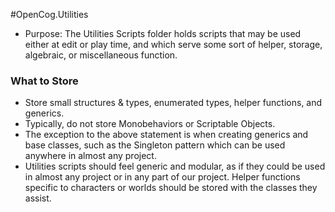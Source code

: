 #OpenCog.Utilities

* Purpose: The Utilities Scripts folder holds scripts that may be used either at edit or play time, and which serve some sort of helper, storage, algebraic, or miscellaneous function. 

### What to Store
* Store small structures & types, enumerated types, helper functions, and generics. 
* Typically, do not store Monobehaviors or Scriptable Objects.
* The exception to the above statement is when creating generics and base classes, such as the Singleton pattern which can be used anywhere in almost any project.
* Utilities scripts should feel generic and modular, as if they could be used in almost any project or in any part of our project. Helper functions specific to characters or worlds should be stored with the classes they assist.  

